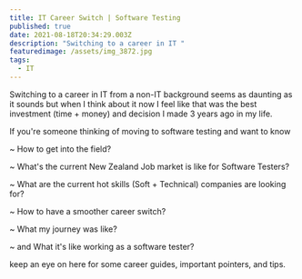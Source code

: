 ```yaml
---
title: IT Career Switch | Software Testing
published: true
date: 2021-08-18T20:34:29.003Z
description: "Switching to a career in IT "
featuredimage: /assets/img_3872.jpg
tags:
  - IT
---
```

Switching to a career in IT from a non-IT background seems as daunting as it sounds but when I think about it now I feel like that was the best investment (time + money) and decision I made 3 years ago in my life.

If you're someone thinking of moving to software testing and want to know

~ How to get into the field?

~ What's the current New Zealand Job market is like for Software Testers?

~ What are the current hot skills (Soft + Technical) companies are looking for?  

~ How to have a smoother career switch? 

~ What my journey was like?

~ and What it's like working as a software tester?

keep an eye on here for some career guides, important pointers, and tips.